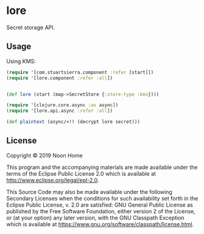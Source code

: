 # lore

Secret storage API.

## Usage

Using KMS:

```clojure
(require '[com.stuartsierra.component :refer [start]])
(require '[lore.component :refer :all])


(def lore (start (map->SecretStore {:store-type :kms})))

(require '[clojure.core.async :as async])
(require '[lore.api.async :refer :all])

(def plaintext (async/<!! (decrypt lore secret)))
```

## License

Copyright © 2019 Noon Home

This program and the accompanying materials are made available under the
terms of the Eclipse Public License 2.0 which is available at
http://www.eclipse.org/legal/epl-2.0.

This Source Code may also be made available under the following Secondary
Licenses when the conditions for such availability set forth in the Eclipse
Public License, v. 2.0 are satisfied: GNU General Public License as published by
the Free Software Foundation, either version 2 of the License, or (at your
option) any later version, with the GNU Classpath Exception which is available
at https://www.gnu.org/software/classpath/license.html.
